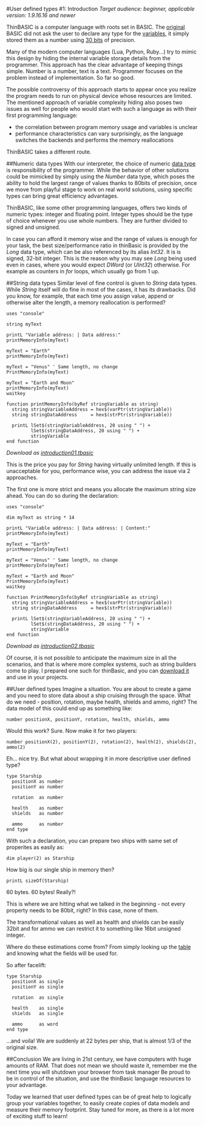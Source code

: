 #User defined types #1: Introduction
*Target audience: beginner, applicable version: 1.9.16.16 and newer*

ThinBASIC is a computer language with roots set in BASIC. The [original](en.wikipedia.org/wiki/Dartmouth_BASIC) BASIC did not ask the user to declare any type for the [variables](www.thinbasic.com/public/products/thinBasic/help/html/variables.htm), it simply stored them as a number using [30 bits](www.dartmouth.edu/basicfifty/commands.html) of precision.

Many of the modern computer languages (Lua, Python, Ruby...) try to mimic this design by hiding the internal variable storage details from the programmer. This approach has the clear advantage of keeping things simple. Number is a number, text is a text. Programmer focuses on the problem instead of implementation. So far so good.

The possible controversy of this approach starts to appear once you realize the program needs to run on physical device whose resources are limited. The mentioned approach of variable complexity hiding also poses two issues as well for people who would start with such a language as with their first programming language:

* the correlation between program memory usage and variables is unclear
* performance characteristics can vary surprisingly, as the language switches the backends and performs the memory reallocations

ThinBASIC takes a different route.

##Numeric data types
With our interpreter, the choice of numeric [data type](www.thinbasic.com/public/products/thinBasic/help/html/numericvariables.htm) is responsibility of the programmer. While the behavior of other solutions could be mimicked by simply using the *Number* data type, which poses the ability to hold the largest range of values thanks to 80bits of precision, once we move from playful stage to work on real world solutions, using specific types can bring great efficiency advantages.

ThinBASIC, like some other programming languages, offers two kinds of numeric types: integer and floating point. Integer types should be the type of choice whenever you use whole numbers. They are further divided to signed and unsigned.

In case you can afford it memory wise and the range of values is enough for your task, the best size/performance ratio in thinBasic is provided by the *Long* data type, which can be also referenced by its alias *Int32*. It is is signed, 32-bit integer. This is the reason why you may see *Long* being used even in cases, where you would expect *DWord* (or *UInt32*) otherwise. For example as counters in *for* loops, which usually go from 1 up.

##String data types
Similar level of fine control is given to *String* data types. While *String* itself will do fine in most of the cases, it has its drawbacks. Did you know, for example, that each time you assign value, append or otherwise alter the length, a memory reallocation is performed?
```thinbasic
uses "console"

string myText

printL "Variable address: | Data address:"
printMemoryInfo(myText)

myText = "Earth"
printMemoryInfo(myText)

myText = "Venus" ' Same length, no change
PrintMemoryInfo(myText)

myText = "Earth and Moon"
printMemoryInfo(myText)
waitkey

function printMemoryInfo(byRef stringVariable as string)
  string stringVariableAddress = hex$(varPtr(stringVariable))
  string stringDataAddress     = hex$(strPtr(stringVariable))
  
  printL lSet$(stringVariableAddress, 20 using " ") +
         lSet$(stringDataAddress, 20 using " ") +
         stringVariable  
end function
```
*Download as [introduction01.tbasic](https://github.com/petrSchreiber/Article-series-User-defined-types/blob/master/01_introduction/code/introduction01.tbasic)*

This is the price you pay for *String* having virtually unlimited length. If this is unacceptable for you, performance wise, you can address the issue via 2 approaches.

The first one is more strict and means you allocate the maximum string size ahead. You can do so during the declaration:
```thinbasic
uses "console"

dim myText as string * 14

printL "Variable address: | Data address: | Content:"
printMemoryInfo(myText)

myText = "Earth"
printMemoryInfo(myText)

myText = "Venus" ' Same length, no change
printMemoryInfo(myText)

myText = "Earth and Moon"
PrintMemoryInfo(myText)
waitkey

function PrintMemoryInfo(byRef stringVariable as string)
  string stringVariableAddress = hex$(varPtr(stringVariable))
  string stringDataAddress     = hex$(strPtr(stringVariable))
  
  printL lSet$(stringVariableAddress, 20 using " ") +
         lSet$(stringDataAddress, 20 using " ") +
         stringVariable  
end function
```
*Download as [introduction02.tbasic](https://github.com/petrSchreiber/Article-series-User-defined-types/blob/master/01_introduction/code/introduction02.tbasic)*

Of course, it is not possible to anticipate the maximum size in all the scenarios, and that is where more complex systems, such as string builders come to play.
I prepared one such for thinBasic, and you can [download it](www.thinbasic.com/community/showthread.php?12447-StringBuilder-for-ThinBASIC-GitHub&highlight=string+builder) and use in your projects.

##User defined types
Imagine a situation. You are about to create a game and you need to store data about a ship cruising through the space. What do we need - position, rotation, maybe health, shields and ammo, right? The data model of this could end up as something like:
```thinbasic
number positionX, positionY, rotation, health, shields, ammo
```
Would this work? Sure. Now make it for two players:
```thinbasic
number positionX(2), positionY(2), rotation(2), health(2), shields(2), ammo(2)
```
Eh... nice try. But what about wrapping it in more descriptive user defined type?

```thinbasic
type Starship
  positionX as number
  positionY as number

  rotation  as number

  health    as number
  shields   as number

  ammo      as number
end type
```
With such a declaration, you can prepare two ships with same set of properites as easily as:
```thinbasic
dim player(2) as Starship
```
How big is our single ship in memory then?
```thinbasic
printL sizeOf(Starship)
```
60 bytes. 60 bytes! Really?!

This is where we are hitting what we talked in the beginning - not every property needs to be 80bit, right? In this case, none of them.

The transformational values as well as health and shields can be easily 32bit and for ammo we can restrict it to something like 16bit unsigned integer.

Where do these estimations come from? From simply looking up the [table](www.thinbasic.com/public/products/thinBasic/help/html/numericvariables.htm) and knowing what the fields will be used for.

So after facelift:
```thinbasic
type Starship
  positionX as single
  positionY as single
  
  rotation  as single
  
  health    as single
  shields   as single
  
  ammo      as word
end type
```

...and voila! We are suddenly at 22 bytes per ship, that is almost 1/3 of the original size.

##Conclusion
We are living in 21st century, we have computers with huge amounts of RAM. That does not mean we should waste it, remember me the next time you will shutdown your browser from task manager Be proud to be in control of the situation, and use the thinBasic language resources to your advantage.

Today we learned that user defined types can be of great help to logically group your variables together, to easily create copies of data models and measure their memory footprint. Stay tuned for more, as there is a lot more of exciting stuff to learn!
